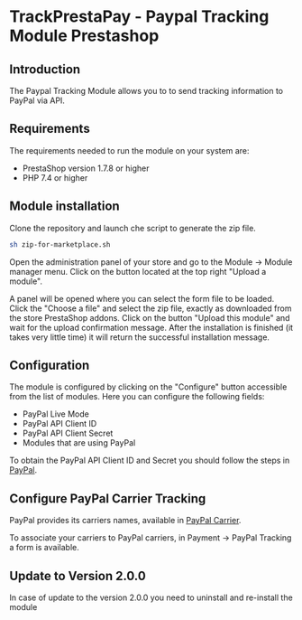 # TrackPrestaPay - Paypal Tracking Module Prestashop

## Introduction
The Paypal Tracking Module allows you to to send tracking information to PayPal via API.

## Requirements
The requirements needed to run the module on your system are:
- PrestaShop version 1.7.8 or higher
- PHP 7.4 or higher

## Module installation
Clone the repository and launch che script to generate the zip file.
```bash
sh zip-for-marketplace.sh
```
Open the administration panel of your store and go to the Module -> Module manager menu.
Click on the button located at the top right "Upload a module".

A panel will be opened where you can select the form file to be loaded.
Click the "Choose a file" and select the zip file, exactly as downloaded from the store PrestaShop addons.
Click on the button "Upload this module" and wait for the upload confirmation message.
After the installation is finished (it takes very little time) it will return the successful installation message.

## Configuration
The module is configured by clicking on the "Configure" button accessible from the list of modules.
Here you can configure the following fields:
- PayPal Live Mode
- PayPal API Client ID
- PayPal API Client Secret
- Modules that are using PayPal

To obtain the PayPal API Client ID and Secret you should follow the steps in [PayPal](https://www.paypal.com/merchantapps/appcenter/streamlineoperations/apicredentials).

## Configure PayPal Carrier Tracking
PayPal provides its carriers names, available in [PayPal Carrier](https://developer.paypal.com/docs/tracking/reference/carriers/).

To associate your carriers to PayPal carriers, in Payment -> PayPal Tracking a form is available.

## Update to Version 2.0.0
In case of update to the version 2.0.0 you need to uninstall and re-install the module
